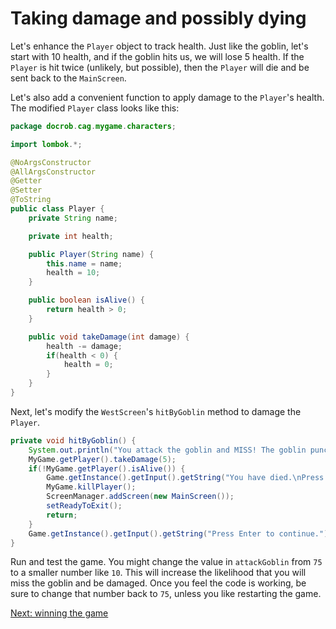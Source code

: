 # Taking damage and possibly dying

Let's enhance the `Player` object to track health. Just like the goblin, let's start with 10 health, and if the goblin hits us, we will lose 5 health. If the `Player` is hit twice (unlikely, but possible), then the `Player` will die and be sent back to the `MainScreen`.

Let's also add a convenient function to apply damage to the `Player`'s health. The modified `Player` class looks like this:

```java
package docrob.cag.mygame.characters;

import lombok.*;

@NoArgsConstructor
@AllArgsConstructor
@Getter
@Setter
@ToString
public class Player {
    private String name;

    private int health;

    public Player(String name) {
        this.name = name;
        health = 10;
    }

    public boolean isAlive() {
        return health > 0;
    }

    public void takeDamage(int damage) {
        health -= damage;
        if(health < 0) {
            health = 0;
        }
    }
}
```

Next, let's modify the `WestScreen`'s `hitByGoblin` method to damage the `Player`.

```java
private void hitByGoblin() {
    System.out.println("You attack the goblin and MISS! The goblin punches you.");
    MyGame.getPlayer().takeDamage(5);
    if(!MyGame.getPlayer().isAlive()) {
        Game.getInstance().getInput().getString("You have died.\nPress Enter to continue.");
        MyGame.killPlayer();
        ScreenManager.addScreen(new MainScreen());
        setReadyToExit();
        return;
    }
    Game.getInstance().getInput().getString("Press Enter to continue.");
}
```

Run and test the game. You might change the value in `attackGoblin` from `75` to a smaller number like `10`. This will increase the likelihood that you will miss the goblin and be damaged. Once you feel the code is working, be sure to change that number back to `75`, unless you like restarting the game.

[Next: winning the game](wingame.md)